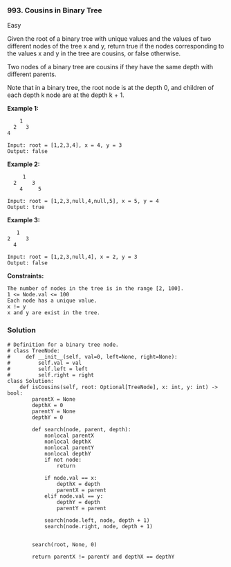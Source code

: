 ### 993. Cousins in Binary Tree
Easy

Given the root of a binary tree with unique values and the values of two different nodes of the tree x and y, return true if the nodes corresponding to the values x and y in the tree are cousins, or false otherwise.

Two nodes of a binary tree are cousins if they have the same depth with different parents.

Note that in a binary tree, the root node is at the depth 0, and children of each depth k node are at the depth k + 1.
 

**Example 1:**
```
    1
  2   3
4

Input: root = [1,2,3,4], x = 4, y = 3
Output: false
```

**Example 2:**
```
     1
  2     3
    4     5

Input: root = [1,2,3,null,4,null,5], x = 5, y = 4
Output: true
```

**Example 3:**
```
   1
2     3
  4

Input: root = [1,2,3,null,4], x = 2, y = 3
Output: false
```

**Constraints:**
```
The number of nodes in the tree is in the range [2, 100].
1 <= Node.val <= 100
Each node has a unique value.
x != y
x and y are exist in the tree.
```

### Solution
```
# Definition for a binary tree node.
# class TreeNode:
#     def __init__(self, val=0, left=None, right=None):
#         self.val = val
#         self.left = left
#         self.right = right
class Solution:
    def isCousins(self, root: Optional[TreeNode], x: int, y: int) -> bool:
        parentX = None
        depthX = 0
        parentY = None
        depthY = 0
        
        def search(node, parent, depth):
            nonlocal parentX
            nonlocal depthX
            nonlocal parentY
            nonlocal depthY
            if not node:
                return
            
            if node.val == x:
                depthX = depth
                parentX = parent
            elif node.val == y:
                depthY = depth
                parentY = parent
            
            search(node.left, node, depth + 1)
            search(node.right, node, depth + 1)
        
        
        search(root, None, 0)
        
        return parentX != parentY and depthX == depthY
            
                
            
        
```
